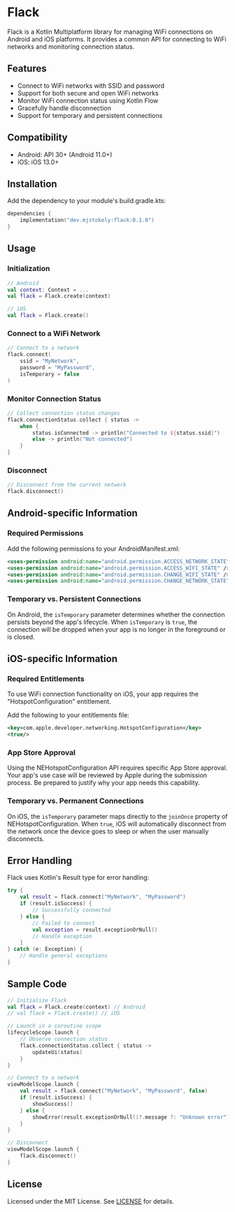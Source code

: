 # Flack

Flack is a Kotlin Multiplatform library for managing WiFi connections on Android and iOS platforms. It provides a common API for connecting to WiFi networks and monitoring connection status.

## Features

- Connect to WiFi networks with SSID and password
- Support for both secure and open WiFi networks
- Monitor WiFi connection status using Kotlin Flow
- Gracefully handle disconnection
- Support for temporary and persistent connections

## Compatibility

- Android: API 30+ (Android 11.0+)
- iOS: iOS 13.0+

## Installation

Add the dependency to your module's build.gradle.kts:

```kotlin
dependencies {
    implementation("dev.mjstokely:flack:0.1.0")
}
```

## Usage

### Initialization

```kotlin
// Android
val context: Context = ...
val flack = Flack.create(context)

// iOS
val flack = Flack.create()
```

### Connect to a WiFi Network

```kotlin
// Connect to a network
flack.connect(
    ssid = "MyNetwork", 
    password = "MyPassword", 
    isTemporary = false
)
```

### Monitor Connection Status

```kotlin
// Collect connection status changes
flack.connectionStatus.collect { status ->
    when {
        status.isConnected -> println("Connected to ${status.ssid}")
        else -> println("Not connected")
    }
}
```

### Disconnect

```kotlin
// Disconnect from the current network
flack.disconnect()
```

## Android-specific Information

### Required Permissions

Add the following permissions to your AndroidManifest.xml:

```xml
<uses-permission android:name="android.permission.ACCESS_NETWORK_STATE" />
<uses-permission android:name="android.permission.ACCESS_WIFI_STATE" />
<uses-permission android:name="android.permission.CHANGE_WIFI_STATE" />
<uses-permission android:name="android.permission.CHANGE_NETWORK_STATE" />
```

### Temporary vs. Persistent Connections

On Android, the `isTemporary` parameter determines whether the connection persists beyond the app's lifecycle. When `isTemporary` is `true`, the connection will be dropped when your app is no longer in the foreground or is closed.

## iOS-specific Information

### Required Entitlements

To use WiFi connection functionality on iOS, your app requires the "HotspotConfiguration" entitlement.

Add the following to your entitlements file:

```xml
<key>com.apple.developer.networking.HotspotConfiguration</key>
<true/>
```

### App Store Approval

Using the NEHotspotConfiguration API requires specific App Store approval. Your app's use case will be reviewed by Apple during the submission process. Be prepared to justify why your app needs this capability.

### Temporary vs. Permanent Connections

On iOS, the `isTemporary` parameter maps directly to the `joinOnce` property of NEHotspotConfiguration. When `true`, iOS will automatically disconnect from the network once the device goes to sleep or when the user manually disconnects.

## Error Handling

Flack uses Kotlin's Result type for error handling:

```kotlin
try {
    val result = flack.connect("MyNetwork", "MyPassword")
    if (result.isSuccess) {
        // Successfully connected
    } else {
        // Failed to connect
        val exception = result.exceptionOrNull()
        // Handle exception
    }
} catch (e: Exception) {
    // Handle general exceptions
}
```

## Sample Code

```kotlin
// Initialize Flack
val flack = Flack.create(context) // Android
// val flack = Flack.create() // iOS

// Launch in a coroutine scope
lifecycleScope.launch {
    // Observe connection status
    flack.connectionStatus.collect { status ->
        updateUi(status)
    }
}

// Connect to a network
viewModelScope.launch {
    val result = flack.connect("MyNetwork", "MyPassword", false)
    if (result.isSuccess) {
        showSuccess()
    } else {
        showError(result.exceptionOrNull()?.message ?: "Unknown error")
    }
}

// Disconnect
viewModelScope.launch {
    flack.disconnect()
}
```

## License

Licensed under the MIT License. See [LICENSE](LICENSE) for details.